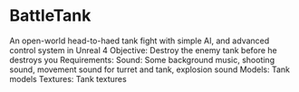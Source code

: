 # BattleTank
An open-world head-to-haed tank fight with simple AI, and advanced control system in Unreal 4
Objective: 
Destroy the enemy tank before he destroys you
Requirements:
Sound: Some background music, shooting sound, movement sound for turret and tank, explosion sound
Models: Tank models
Textures: Tank textures

